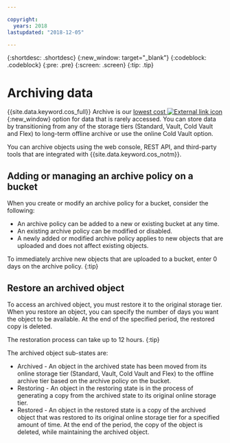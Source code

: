 ```yaml
---

copyright:
  years: 2018
lastupdated: "2018-12-05"

---
```

{:shortdesc: .shortdesc}
{:new_window: target="_blank"}
{:codeblock: .codeblock}
{:pre: .pre}
{:screen: .screen}
{:tip: .tip}


# Archiving data

{{site.data.keyword.cos_full}} Archive is our [lowest cost ![External link icon](../../icons/launch-glyph.svg "External link icon")](
https://www.ibm.com/cloud-computing/bluemix/pricing-object-storage){:new_window} option for data that is rarely accessed. You can store data by transitioning from any of the storage tiers (Standard, Vault, Cold Vault and Flex) to long-term offline archive or use the online Cold Vault option.

You can archive objects using the web console, REST API, and third-party tools that are integrated with {{site.data.keyword.cos_notm}}.

## Adding or managing an archive policy on a bucket

When you create or modify an archive policy for a bucket, consider the following:

* An archive policy can be added to a new or existing bucket at any time.
* An existing archive policy can be modified or disabled.
* A newly added or modified archive policy applies to new objects that are uploaded and does not affect existing objects.

To immediately archive new objects that are uploaded to a bucket, enter 0 days on the archive policy.
{:tip}

## Restore an archived object

To access an archived object, you must restore it to the original storage tier. When you restore an object, you can specify the number of days you want the object to be available. At the end of the specified period, the restored copy is deleted.

The restoration process can take up to 12 hours.
{:tip}

The archived object sub-states are:

* Archived - An object in the archived state has been moved from its online storage tier (Standard, Vault, Cold Vault and Flex) to the offline archive tier based on the archive policy on the bucket.
* Restoring - An object in the restoring state is in the process of generating a copy from the archived state to its original online storage tier.
* Restored - An object in the restored state is a copy of the archived object that was restored to its original online storage tier for a specified amount of time. At the end of the period, the copy of the object is deleted, while maintaining the archived object.
